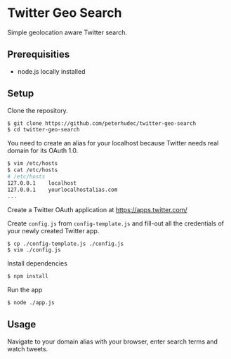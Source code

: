  # Twitter Geo Search

Simple geolocation aware Twitter search.

## Prerequisities

- node.js locally installed

## Setup

Clone the repository.

 ```bash
 $ git clone https://github.com/peterhudec/twitter-geo-search
 $ cd twitter-geo-search
 ```

 You need to create an alias for your localhost because Twitter needs real domain for its OAuth 1.0.

 ```bash
 $ vim /etc/hosts
 $ cat /etc/hosts
 # /etc/hosts
127.0.0.1    localhost
127.0.0.1    yourlocalhostalias.com
...
 ```

Create a Twitter OAuth application at https://apps.twitter.com/

Create `config.js` from `config-template.js` and fill-out all the credentials of your newly created Twitter app.

 ```bash
 $ cp ./config-template.js ./config.js
 $ vim ./config.js
 ```

 Install dependencies

  ```bash
 $ npm install
 ```

Run the app

 ```bash
 $ node ./app.js
 ```

 ## Usage

 Navigate to your domain alias with your browser, enter search terms and watch tweets.
